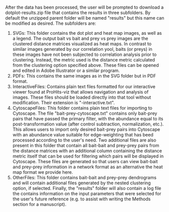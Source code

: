 After the data has been processed, the user will be prompted to download a
dotplot-results.zip file that contains the results in three subfolders. By
default the unzipped parent folder will be named "results" but this name can
be modified as desired. The subfolders are:

1) SVGs: This folder contains the dot plot and heat map images, as well
as a legend. The output bait vs bait and prey vs prey images are the
clustered distance matrices visualized as heat maps. In contrast to
similar images generated by our correlation yool, baits (or preys) in
these images have not been subjected to correlation analysis prior to
clustering. Instead, the metric used is the distance metric calculated
from the clustering option specified above. These files can be opened
and edited in Adobe Illustrator or a similar program.
2) PDFs: This contains the same images as in the SVG folder but in
PDF format.
3) InteractiveFiles: Contains plain text files formatted for our
interactive viewer found at ProHits-viz that allows navigation and
analysis of images. These files should be loaded directly into that
tool without modification. Their extension is "-interactive.txt".
4) CytoscapeFiles: This folder contains plain text files for importing
to Cytoscape. The file "bait-prey-cytoscape.txt" contains only
bait-prey pairs that have passed the primary filter, with the abundance
equal to its post-transformation value (after control subtraction, normalization,
etc.). This allows users to import only desired bait-prey pairs into
Cytoscape with an abundance value suitable for edge-weighting that has
beed processed according to the user's need. Two additional files are
also present in this folder that contain all bait-bait and prey-prey
pairs from the distance matrices with an additional column containing
the distance metric itself that can be used for filtering which pairs
will be displayed in Cytoscape. These files are generated so that users
can view bait-bait and prey-prey information in a network format as
an alternative the heat map format we provide here.
5) OtherFiles: This folder contains bait-bait and prey-prey dendrograms
and will contain additional files generated by the nested clustering
option, if selected. Finally, the "results" folder will also contain
a log file the contains information on the input parameters that were
selected for the user's future reference (e.g. to assist with writing
the Methods section for a manuscript).